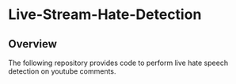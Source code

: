 # Live-Stream-Hate-Detection

## Overview
The following repository provides code to perform live hate speech detection on youtube comments.

